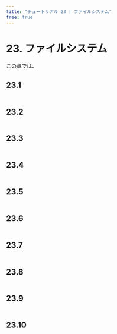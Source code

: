 ```yaml
---
title: "チュートリアル 23 | ファイルシステム"
free: true
---
```


# 23. ファイルシステム
この章では、

## 23.1 

```cpp

```


## 23.2

```cpp

```


## 23.3

```cpp

```


## 23.4

```cpp

```


## 23.5

```cpp

```


## 23.6

```cpp

```


## 23.7

```cpp

```


## 23.8

```cpp

```


## 23.9

```cpp

```


## 23.10

```cpp

```

